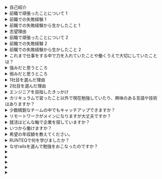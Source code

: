 
<details>
<summary>自己紹介</summary>
はじめまして、と申します。
大学卒業後、施工管理職として現場の安全管理や工程管理を行い、退職後はフロントエンジニアとしてWebサイトの実装に携わってまいりました。
現在は、家業の農家を手伝いつつ、プログラミングスキルを学ぶ為に学習を続けています。
本日はよろしくお願いします。
</details>

<details>
<summary>前職で頑張ったことについて 1
</summary>
私の強みは、計画力とコミュニケーション能力です。
賃貸サイトの「ランキング」ページを実装する際、ページを管理してる元データ管理に詳しいメンバーが少なく、進捗の遅れや認識の齟齬が発生するリスクがありました。
この状況に対して、プロジェクトを円滑に進めるためには、計画的に作業を進めることと、チーム全体での情報共有が重要だと考えました。
定期的に進捗や変更点を確認しながら認識の齟齬がないように取り組みました。
その結果、プロジェクトは計画通りに進み、納期を遵守することができました。さらに、チームメンバーからは「情報の共有がスムーズだった」とのフィードバックを頂き、プロジェクト全体の品質向上に貢献できました。
</details>

<details>
<summary>前職での失敗経験 1</summary>
前職でフロントエンジニアとして働いていた際、仕様確認の不足が原因で、実装した機能に誤りが発生しました。修正に多くの時間を割くことになりました（全画面）。
この経験から、作業前の仕様確認を徹底し、打合せ後に不安な個所は先輩に仕様のチェックをしていただき懸念点などがないか意見を頂き認識齟齬を自分で減らせるように工夫を行いました。
</details>

<details>
<summary>前職での失敗経験から生かしたこと 1</summary>

</details>

<details>
<summary>志望理由</summary>

</details>

<details>
<summary>前職で頑張ったことについて 2</summary>
</details>

<details>
<summary>前職での失敗経験 2</summary>

</details>

<details>
<summary>前職での失敗経験から生かしたこと 2
</summary>

</details>
<details>
<summary>これまで仕事をする中で力を入れていたことや働くうえで大切にしていたことは？</summary>
これまでの仕事で特に力を入れていたことは、まず作業の初めにおおよその手順を考えてから進めることです。
作業前に認識のズレが生じないようしっかり確認を行うようにし、効率よく、正確に作業をするこに力を入れてきました。どのように確認したの？ボタンの挙動やモーダルの仕様など実際のサイトと同じ仕様なのか新しく実装し変化があるものかを確認しました。おおよその手順とは？仕様書の確認を行い。作業箇所のページの確認。作業箇所の把握。それから仕様書に基づいてコードを書いていく。
</details>

<details>
<summary>強みだと思うところ</summary>
私の強みは、目標に向かってコツコツ努力し、困難に直面しても諦めずに挑戦し続けることです。
この強みを発揮してきた具体的なエピソードとして、プログラミング学習中の経験があります。
学習中に数多くのエラーに直面しましたが、エラーの原因をエラーコードから分析し、自分なりにまとめて解決方法を見つけ出し、最終的にアプリを完成させることができました。
この経験を通じて培った問題解決能力や粘り強さは、御社の業務においても大いに役立つと確信しています。入社後は、プロジェクトの進行中に発生する問題や課題に対しても諦めずに取り組み、最適な解決策を見つけ出すことで、チームや会社全体の目標達成に貢献していきたいと考えています。
</details>

<details>
<summary>弱みだと思うところ</summary>
私の弱みは、複数のタスクを同時に進める際に優先順位を適切に判断できないことです。
例えば、WEB制作で働いていた際、複数のタスクが同時に発生した場合、どの作業を優先すべきかが分からず、効率的に進めることができませんでした。このため、現在行っている作業を終えてから次の作業に取り掛かることが多かったです。
この弱みを克服するために、まず自分なりにタスクの優先順位を考えたうえで、先輩に相談し意見を聞くようにしました。また、締切が重なった際は、タスクの緊急度を確認し、緊急度の高いものから着手するようにしました。それでも遅れが出そうな場合は、事前にアラートを出し、上司や同僚に相談して協力を仰ぎ、効率的に作業を進めるよう努めました。この取り組みを通じて、タスクの優先順位を適切に判断する能力を徐々に向上させることができました。
</details>

<details>
<summary>1社目を選んだ理由</summary>
私は小さいころから図工や工作が好きで、モノづくりに関心を持っていました。将来はその興味を生かしてモノづくりに関わる仕事に就きたいと考え、大学では材料工学を学びました。それを活かせる、施工管理という仕事を選びました。
</details>

<details>
<summary>2社目を選んだ理由</summary>
プログラミングやWeb開発への関心が強まり、将来的に技術職としてスキルを高めたいと考えるようになりました。そのため、HTMLやCSS、JavaScriptといったプログラミング言語をプログラミングスクールで学び、基礎的なスキルを身につけました。これらのスキルを活かしつつ、実際の業務を通じてさらに経験を積むことができる環境であったため、志望しました。
</details>


<details>
<summary>エンジニアを目指したきっかけ</summary>
ネットサーフィンが好きで、アニメやゲームのウェブサイトを見ていた時にどのような仕組みで表示されているのかに興味を持ち始めました。エンジニアを目指したきっかけは、ネットサーフィンが好きで、特にアニメやゲームのウェブサイトをよく見ていたことです。「どんな仕組みでこのページが表示されているのだろう？」と興味を持ったことがきっかけになります。実際にプログラミングを学習していく中でプログラミングが楽しくなり仕事にできたら楽しいんだろうなと思い転職しようと決意しました。入社後に必要な言語があれば、入社前に動画学習等を通
じてアウトプットを行っていきたいと考えています。実際に現場で使う際も早く習得できるよう、積極的に努力したいと考えております。
</details>

<details>
<summary>カリキュラムで習ったこと以外で現在勉強していたり、興味のある言語や技術はありますか？</summary>
現在興味がある言語はReactを勉強中です。理由ですがフロントエンド開発のスキル向上の為とReactを学ぶことでバックエンドだけでなく、フロントエンド全体を把握できそうだなと思い選びました。またRuby_silverの資格を取得するために学習を行っております今月末に受講し合格を目標にしています。
</details>

<details>
<summary>少数精鋭なチームの中でもキャッチアップできますか？</summary>
私は、プログラミングスクールでRuby on Railsを学んだ際に、自発的に新しい知識を吸収し、それを使って実際にWebアプリを作成する経験を積みました。この過程で、自ら進んで取り組む姿勢や効率的な学習方法を身につけ、学んだことをアウトプットに活かす力を養いました。

また、最近ではReactなどの新しい技術を学ぶ際にも、自主的に動いて知識を得るだけでなく、実際に簡単なアプリを作成し動かすことで理解を深めています。例えば、Reactを学んだ際には、タスクアプリを作成し、Reactの仕組みを実践的に学びました。このように、私は自発的に行動し、自分で考えて行動する力があり、問題解決に向けて自主的に取り組むことができます。

少数精鋭のチームにおいても、自分の意志で動き、自己管理能力を発揮して効率的に作業を進めることができると確信しています。

</details>

<details>
<summary>リモートワークがメインになりますが大丈夫ですか？</summary>
はい！自己管理をしっかり行いたいと考えておりますので問題ないと思います。具体的に申しますと、タスクの優先順位付けスケジュール管理を行うことです。一日の始まりに優先順位等作業の可視化を行います。具体的な例ですとメモ帳やGITのTILに一人で出来ることや相手がいる作業なのかや期間がある作業など作業を分類し管理したいと思います。また、進捗報告やこの工数や方針の相談を上司に行うことで作業の時間管理も行いたいと考えています。また、オンオフも切り替えつつ、リモートワーク中の作業を習慣化することで自己管理がで
きると考えています。

</details>

<details>
<summary>就活はどんな軸で企業を探していますか？</summary>
自身の学んだ言語を活かせる環境で、入社後も仕事を続けることができるとイメージできることを軸にしています。とくにRubyをメインにしておりまた未経験の私でも研修がある環境であったり、入社後すぐにアサインする環境であれば、すぐに相談したり、定期的に報告会ができる環境で働けることができる環境で働けることができること、もしリモートワークがあるのならばテキストベースでのやりとりや画面共有などを行って相談しやすい環境なのかであったり、また仕事をただ終わらせるだけでなくしっかり技術を身に着けれる環境で成長できる企業
様を探しております。

</details>

<details>
<summary>いつから働けますか？</summary>
すぐに勤務を開始することは可能ですが、現在新潟県に住んでおりますので、転居の準備に少しお時間をいただきたいと考えております。


</details>

<details>
<summary>希望の年収額を教えてください。</summary>
希望年収については、これまでの経験やスキルを踏まえ、240~300万円程度を希望しております。
</details>

<details>
<summary>RUNTEQで何を学びましたか？</summary>
言語ですと、Ruby、HTML、CSS、JavaScript、フレームワークはRuby on Rails、バックエンドではSQL、データの管理にGitやGitHubについて、またこれらの知識を繋ぎ合わせ理解する為の基礎的なネットワークの仕組みや知識についても学習しました。また学習以外ではテキストベースでの報告の仕方について学べました。特
に、エラーについて講師の方に質問する際も対面ではなくテキストベースでの会話になっており、エラーに対してどこまで理解出来ていて、原因はどこなのかをしっかりテキストでまとめてから質問するように取り組んできました。

</details>

<details>
<summary>なぜrailsを選んで勉強をおこなったのですか？</summary>
Ruby on Railsを選んで勉強した理由として、まず、Railsがメルカリなどの有名なサービスで使用されており、多くの人に利用されるサービスを形にできるフレームワークだと知り仕事にできたら面白いなと思ったことが
大きなきっかけです。
また、HTMLやCSS、JavaScriptの基礎知識を学習していたので、これをRailsのフロントエンド部分でも活かせると考えました。Railsはバックエンドだけでなく、フロントエンドとの連携がスムーズで、Webアプリ全体を通して
学びやすいフレームワークだと思いました。このような理由からRailsを選び、学習を進めることで、サービスの全体像を理解しながら開発できるエンジニアを目指したいと思ったからです。

</details>
<details>
<summary>

</summary>

</details>
<details>
<summary>

</summary>

</details>
<details>
<summary>

</summary>

</details>
<details>
<summary>

</summary>

</details>
<details>
<summary>

</summary>

</details>
